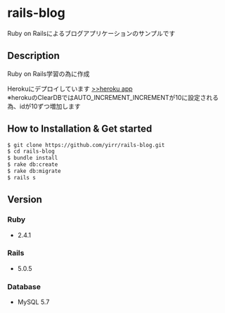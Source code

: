 # rails-blog

Ruby on Railsによるブログアプリケーションのサンプルです  

## Description
Ruby on Rails学習の為に作成  

Herokuにデプロイしています [>>heroku app](https://yir-rails-blog.herokuapp.com/ "heroku")  
※herokuのClearDBではAUTO_INCREMENT_INCREMENTが10に設定される為、idが10ずつ増加します

## How to Installation & Get started
```bash
$ git clone https://github.com/yirr/rails-blog.git
$ cd rails-blog
$ bundle install
$ rake db:create
$ rake db:migrate
$ rails s
```

## Version
### Ruby  
* 2.4.1
### Rails
* 5.0.5
### Database  
* MySQL 5.7
